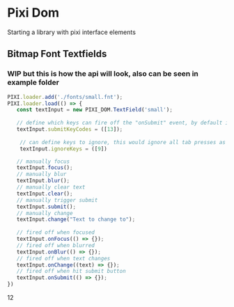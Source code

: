 # Pixi Dom
Starting a library with pixi interface elements

## Bitmap Font Textfields

### WIP but this is how the api will look, also can be seen in example folder

```js
PIXI.loader.add('./fonts/small.fnt');
PIXI.loader.load(() => {
   const textInput = new PIXI_DOM.TextField('small');
   
   // define which keys can fire off the "onSubmit" event, by default its just 13 (enter key)
   textInput.submitKeyCodes = ([13]);
   
    // can define keys to ignore, this would ignore all tab presses as input
    textInput.ignoreKeys = ([9]) 

   // manually focus
   textInput.focus();
   // manually blur
   textInput.blur();
   // manually clear text
   textInput.clear();
   // manually trigger submit
   textInput.submit();
   // manually change
   textInput.change("Text to change to");
   
   // fired off when focused
   textInput.onFocus(() => {});
   // fired off when blurred
   textInput.onBlur(() => {});
   // fired off when text changes
   textInput.onChange((text) => {});
   // fired off when hit submit button
   textInput.onSubmit(() => {});
})
```


12

